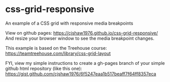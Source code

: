 # css-grid-responsive
An example of a CSS grid with responsive media breakpoints

View on github pages: https://cjshaw1976.github.io/css-grid-responsive/
And resize your browser window to see the media breakpoint changes.

This example is based on the Treehouse course: https://teamtreehouse.com/library/css-grid-layout

FYI, view my simple instructions to create a gh-pages branch of your simple github html repository (like this one): https://gist.github.com/cjshaw1976/6f5247eaa1b517beaff7f64ff8357eca
